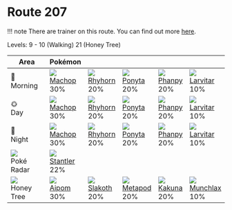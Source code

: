# Route 207

!!! note
    There are trainer on this route. You can find out more [here](../../trainer_changes/route_207/).

Levels: 9 - 10 (Walking) 21 (Honey Tree)

Area                           | Pokémon                         | &nbsp;                         | &nbsp;                         | &nbsp;                        | &nbsp;                          | 
---                            | ---                             | ---                            | ---                            | ---                           | ---                             | 
🌅<br>Morning                   | ![][066]<br> [Machop]<br> 30%   | ![][111]<br> [Rhyhorn]<br> 20% | ![][077]<br> [Ponyta]<br> 20%  | ![][231]<br> [Phanpy]<br> 20% | ![][246]<br> [Larvitar]<br> 10% | 
🌞<br>Day                       | ![][066]<br> [Machop]<br> 30%   | ![][111]<br> [Rhyhorn]<br> 20% | ![][077]<br> [Ponyta]<br> 20%  | ![][231]<br> [Phanpy]<br> 20% | ![][246]<br> [Larvitar]<br> 10% | 
🌙<br>Night                     | ![][066]<br> [Machop]<br> 30%   | ![][111]<br> [Rhyhorn]<br> 20% | ![][077]<br> [Ponyta]<br> 20%  | ![][231]<br> [Phanpy]<br> 20% | ![][246]<br> [Larvitar]<br> 10% | 
![][poke-radar]<br> Poké Radar | ![][234]<br> [Stantler]<br> 22% | &nbsp;                         | &nbsp;                         | &nbsp;                        | &nbsp;                          | 
![][honey]<br> Honey Tree      | ![][190]<br> [Aipom]<br> 30%    | ![][287]<br> [Slakoth]<br> 20% | ![][011]<br> [Metapod]<br> 20% | ![][014]<br> [Kakuna]<br> 20% | ![][446]<br> [Munchlax]<br> 10% | 

[Metapod]: ../../pokemon_changes/011/
[Kakuna]: ../../pokemon_changes/014/
[Machop]: ../../pokemon_changes/066/
[Ponyta]: ../../pokemon_changes/077/
[Rhyhorn]: ../../pokemon_changes/111/
[Aipom]: ../../pokemon_changes/190/
[Phanpy]: ../../pokemon_changes/231/
[Stantler]: ../../pokemon_changes/234/
[Larvitar]: ../../pokemon_changes/246/
[Slakoth]: ../../pokemon_changes/287/
[Munchlax]: ../../pokemon_changes/446/
[honey]: ../img/items/honey.png
[poke-radar]: ../img/items/poke-radar.png
[011]: ../img/pokemon/011.png
[014]: ../img/pokemon/014.png
[066]: ../img/pokemon/066.png
[077]: ../img/pokemon/077.png
[111]: ../img/pokemon/111.png
[190]: ../img/pokemon/190.png
[231]: ../img/pokemon/231.png
[234]: ../img/pokemon/234.png
[246]: ../img/pokemon/246.png
[287]: ../img/pokemon/287.png
[446]: ../img/pokemon/446.png
